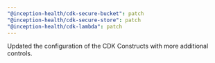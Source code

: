 ```yaml
---
"@inception-health/cdk-secure-bucket": patch
"@inception-health/cdk-secure-store": patch
"@inception-health/cdk-lambda": patch
---
```


Updated the configuration of the CDK Constructs with more additional controls.

